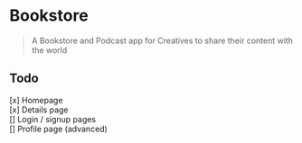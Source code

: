 # Bookstore
> A Bookstore and Podcast app for Creatives to share their content with the world

## Todo 
[x] Homepage   
[x] Details page  
[] Login / signup pages   
[] Profile page (advanced)  
